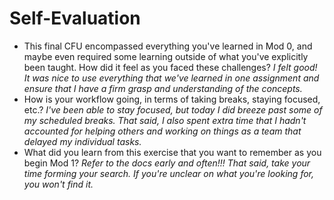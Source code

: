# Self-Evaluation

- This final CFU encompassed everything you've learned in Mod 0, and maybe even required some learning outside of what you've explicitly been taught. How did it feel as you faced these challenges? *I felt good! It was nice to use everything that we've learned in one assignment and ensure that I have a firm grasp and understanding of the concepts.*
- How is your workflow going, in terms of taking breaks, staying focused, etc.? *I've been able to stay focused, but today I did breeze past some of my scheduled breaks. That said, I also spent extra time that I hadn't accounted for helping others and working on things as a team that delayed my individual tasks.*
- What did you learn from this exercise that you want to remember as you begin Mod 1? *Refer to the docs early and often!!! That said, take your time forming your search. If you're unclear on what you're looking for, you won't find it.*